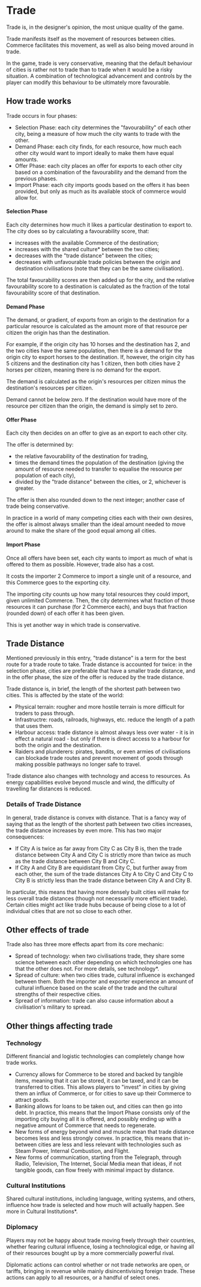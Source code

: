 # Trade

Trade is, in the designer's opinion, the most unique quality of the game. 

Trade manifests itself as the movement of resources between cities. Commerce facilitates this movement, as well as also being moved around in trade.

In the game, trade is very conservative, meaning that the default behaviour of cities is rather not to trade than to trade when it would be a risky situation. A combination of technological advancement and controls by the player can modify this behaviour to be ultimately more favourable.

## How trade works

Trade occurs in four phases:
- Selection Phase: each city determines the "favourability" of each other city, being a measure of how much the city wants to trade with the other.
- Demand Phase: each city finds, for each resource, how much each other city would want to import ideally to make them have equal amounts.
- Offer Phase: each city places an offer for exports to each other city based on a combination of the favourability and the demand from the previous phases.
- Import Phase: each city imports goods based on the offers it has been provided, but only as much as its available stock of commerce would allow for. 

#### Selection Phase

Each city determines how much it likes a particular destination to export to. The city does so by calculating a favourability score, that:
 - increases with the available Commerce of the destination;
 - increases with the shared culture* between the two cities;
 - decreases with the "trade distance" between the cities;
 - decreases with unfavourable trade policies between the origin and destination civilisations (note that they can be the same civilisation). 

The total favourability scores are then added up for the city, and the relative favourability score to a destination is calculated as the fraction of the total favourability score of that destination. 

#### Demand Phase

The demand, or gradient, of exports from an origin to the destination for a particular resource is calculated as the amount more of that resource per citizen the origin has than the destination. 

For example, if the origin city has 10 horses and the destination has 2, and the two cities have the same population, then there is a demand for the origin city to export horses to the destination. If, however, the origin city has 5 citizens and the destination city has 1 citizen, then both cities have 2 horses per citizen, meaning there is no demand for the export. 

The demand is calculated as the origin's resources per citizen minus the destination's resources per citizen. 

Demand cannot be below zero. If the destination would have more of the resource per citizen than the origin, the demand is simply set to zero. 

#### Offer Phase

Each city then decides on an offer to give as an export to each other city.

The offer is determined by:
 - the relative favourability of the destination for trading,
 - times the demand times the population of the destination (giving the amount of resource needed to transfer to equalise the resource per population of each city),
 - divided by the "trade distance" between the cities, or 2, whichever is greater. 

The offer is then also rounded down to the next integer; another case of trade being conservative.

In practice in a world of many competing cities each with their own desires, the offer is almost always smaller than the ideal amount needed to move around to make the share of the good equal among all cities. 

#### Import Phase

Once all offers have been set, each city wants to import as much of what is offered to them as possible. However, trade also has a cost.

It costs the importer 2 Commerce to import a single unit of a resource, and this Commerce goes to the exporting city. 

The importing city counts up how many total resources they could import, given unlimited Commerce. Then, the city determines what fraction of those resources it can purchase (for 2 Commerce each), and buys that fraction (rounded down) of each offer it has been given. 

This is yet another way in which trade is conservative. 

## Trade Distance

Mentioned previously in this entry, "trade distance" is a term for the best route for a trade route to take. Trade distance is accounted for twice: in the selection phase, cities are preferable that have a smaller trade distance, and in the offer phase, the size of the offer is reduced by the trade distance.

Trade distance is, in brief, the length of the shortest path between two cities. This is affected by the state of the world:
 - Physical terrain: rougher and more hostile terrain is more difficult for traders to pass through. 
 - Infrastructre: roads, railroads, highways, etc. reduce the length of a path that uses them.
 - Harbour access: trade distance is almost always less over water - it is in effect a natural road - but only if there is direct access to a harbour for both the origin and the destination. 
 - Raiders and plunderers: pirates, bandits, or even armies of civilisations can blockade trade routes and prevent movement of goods through making possible pathways no longer safe to travel. 

Trade distance also changes with technology and access to resources. As energy capabilities evolve beyond muscle and wind, the difficulty of travelling far distances is reduced. 

### Details of Trade Distance

In general, trade distance is convex with distance. That is a fancy way of saying that as the length of the shortest path between two cities increases, the trade distance increases by even more. This has two major consequences:
 - If City A is twice as far away from City C as City B is, then the trade distance between City A and City C is strictly more than twice as much as the trade distance between City B and City C. 
 - If City A and City B are equidistant from City C, but further away from each other, the sum of the trade distances City A to City C and City C to City B is strictly less than the trade distance between City A and City B. 

In particular, this means that having more densely built cities will make for less overall trade distances (though not necessarily more efficient trade). Certain cities might act like trade hubs because of being close to a lot of individual cities that are not so close to each other. 

## Other effects of trade

Trade also has three more effects apart from its core mechanic:
- Spread of technology: when two civilisations trade, they share some science between each other depending on which technologies one has that the other does not. For more details, see technology*. 
- Spread of culture: when two cities trade, cultural influence is exchanged between them. Both the importer and exporter experience an amount of cultural influence based on the scale of the trade and the cultural strengths of their respective cities. 
- Spread of information: trade can also cause information about a civilisation's military to spread. 

## Other things affecting trade

### Technology

Different financial and logistic technologies can completely change how trade works. 

- Currency allows for Commerce to be stored and backed by tangible items, meaning that it can be stored, it can be taxed, and it can be transferred to cities. This allows players to "invest" in cities by giving them an influx of Commerce, or for cities to save up their Commerce to attract goods. 
- Banking allows for loans to be taken out, and cities can then go into debt. In practice, this means that the Import Phase consists only of the importing city buying all it is offered, and possibly ending up with a negative amount of Commerce that needs to regenerate. 
- New forms of energy beyond wind and muscle mean that trade distance becomes less and less strongly convex. In practice, this means that in-between cities are less and less relevant with technologies such as Steam Power, Internal Combustion, and Flight. 
- New forms of communication, starting from the Telegraph, through Radio, Television, The Internet, Social Media mean that ideas, if not tangible goods, can flow freely with minimal impact by distance. 

### Cultural Institutions

Shared cultural institutions, including language, writing systems, and others, influence how trade is selected and how much will actually happen. See more in Cultural Institutions*. 

### Diplomacy

Players may not be happy about trade moving freely through their countries, whether fearing cultural influence, losing a technological edge, or having all of their resources bought up by a more commercially powerful rival. 

Diplomatic actions can control whether or not trade networks are open, or tariffs, bringing in revenue while mainly disincentivising foreign trade. These actions can apply to all resources, or a handful of select ones.  
